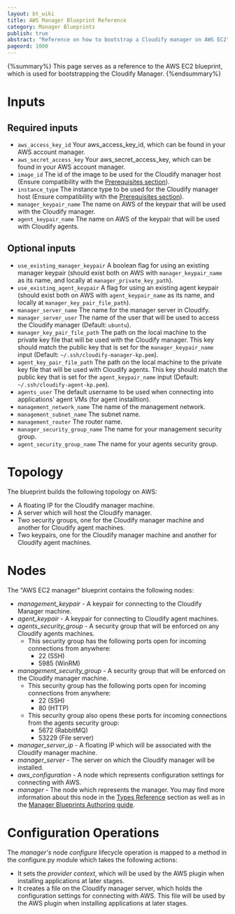 ```yaml
---
layout: bt_wiki
title: AWS Manager Blueprint Reference
category: Manager Blueprints
publish: true
abstract: "Reference on how to bootstrap a Cloudify manager on AWS EC2"
pageord: 1000
---
```


{%summary%} This page serves as a reference to the AWS EC2 blueprint, which is used for bootstrapping the Cloudify Manager.
{%endsummary%}


# Inputs

## Required inputs

* `aws_access_key_id` Your aws_access_key_id, which can be found in your AWS account manager.
* `aws_secret_access_key` Your aws_secret_access_key, which can be found in your AWS account manager.
* `image_id` The id of the image to be used for the Cloudify manager host (Ensure compatibility with the [Prerequisites section](installation-general.html#prerequisites)).
* `instance_type` The instance type to be used for the Cloudify manager host (Ensure compatibility with the [Prerequisites section](installation-general.html#prerequisites)).
* `manager_keypair_name` The name on AWS of the keypair that will be used with the Cloudify manager.
* `agent_keypair_name` The name on AWS of the keypair that will be used with Cloudify agents.

## Optional inputs
* `use_existing_manager_keypair` A boolean flag for using an existing manager keypair (should exist both on AWS with `manager_keypair_name` as its name, and locally at `manager_private_key_path`).
* `use_existing_agent_keypair` A flag for using an existing agent keypair (should exist both on AWS with `agent_keypair_name` as its name, and locally at `manager_key_pair_file_path`).
* `manager_server_name` The name for the manager server in Cloudify.
* `manager_server_user` The name of the user that will be used to access the Cloudify manager (Default: `ubuntu`).
* `manager_key_pair_file_path` The path on the local machine to the private key file that will be used with the Cloudify manager. This key should match the public key that is set for the `manager_keypair_name` input (Default: `~/.ssh/cloudify-manager-kp.pem`).
* `agent_key_pair_file_path` The path on the local machine to the private key file that will be used with Cloudify agents. This key should match the public key that is set for the `agent_keypair_name` input (Default: `~/.ssh/cloudify-agent-kp.pem`).
* `agents_user` The default username to be used when connecting into applications' agent VMs (for agent installtion).
* `management_network_name` The name of the management network.
* `management_subnet_name` The subnet name.
* `management_router` The router name.
* `manager_security_group_name` The name for your management security group.
* `agent_security_group_name` The name for your agents security group.

# Topology

The blueprint builds the following topology on AWS:

  - A floating IP for the Cloudify manager machine.
  - A server which will host the Cloudify manager.
  - Two security groups, one for the Cloudify manager machine and another for Cloudify agent machines.
  - Two keypairs, one for the Cloudify manager machine and another for Cloudify agent machines.


# Nodes

The "AWS EC2 manager" blueprint contains the following nodes:

  - *management_keypair* - A keypair for connecting to the Cloudify Manager machine.
  - *agent_keypair* - A keypair for connecting to Cloudify agent machines.
  - *agents_security_group* - A security group that will be enforced on any Cloudify agents machines.
    - This security group has the following ports open for incoming connections from anywhere:
      - 22 (SSH)
      - 5985 (WinRM)
  - *management_security_group* - A security group that will be enforced on the Cloudify manager machine.
    - This security group has the following ports open for incoming connections from anywhere:
      - 22 (SSH)
      - 80 (HTTP)
    - This security group also opens these ports for incoming connections from the agents security group:
      - 5672 (RabbitMQ)
      - 53229 (File server)
  - *manager_server_ip* - A floating IP which will be associated with the Cloudify manager machine.
  - *manager_server* - The server on which the Cloudify manager will be installed.
  - *aws_configuration* - A node which represents configuration settings for connecting with AWS.
  - *manager* - The node which represents the manager. You may find more information about this node in the [Types Reference](#reference-types.html#cloudifymanager-type) section as well as in the [Manager Blueprints Authoring guide](guide-authoring-manager-blueprints.html).


# Configuration Operations

The *manager's* node *configure* lifecycle operation is mapped to a method in the configure.py module which takes the following actions:

  - It sets the *provider context*, which will be used by the AWS plugin when installing applications at later stages.
  - It creates a file on the Cloudify manager server, which holds the configuration settings for connecting with AWS. This file will be used by the AWS plugin when installing applications at later stages.

